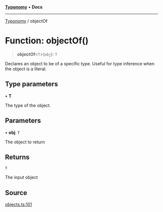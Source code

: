 [**Typonomy**](../README.md) • **Docs**

***

[Typonomy](../globals.md) / objectOf

# Function: objectOf()

> **objectOf**\<`T`\>(`obj`): `T`

Declares an object to be of a specific type.
Useful for type inference when the object is a literal.

## Type parameters

• **T**

The type of the object.

## Parameters

• **obj**: `T`

The object to return

## Returns

`T`

The input object

## Source

[objects.ts:101](https://github.com/softcraft-development/typonomy/blob/1b8341dc287f5d4629e29cda9ae815b4e8592c92/src/objects.ts#L101)
